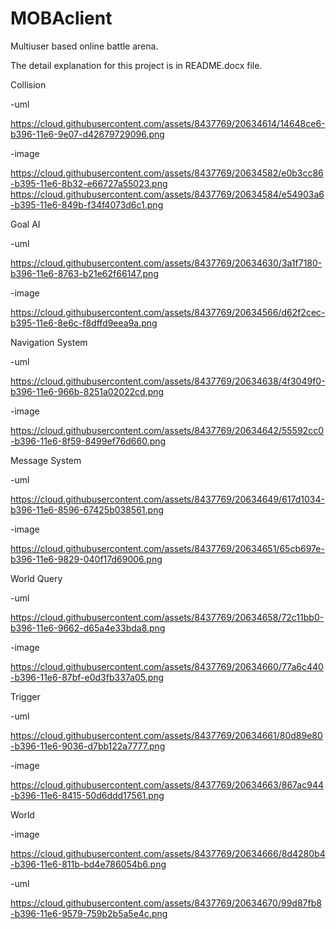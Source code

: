 # MOBAclient
Multiuser based online battle arena.

The detail explanation for this project is in README.docx file.

Collision

-uml

https://cloud.githubusercontent.com/assets/8437769/20634614/14648ce6-b396-11e6-9e07-d42679729096.png

-image

https://cloud.githubusercontent.com/assets/8437769/20634582/e0b3cc86-b395-11e6-8b32-e66727a55023.png https://cloud.githubusercontent.com/assets/8437769/20634584/e54903a6-b395-11e6-849b-f34f4073d6c1.png

Goal AI

-uml

https://cloud.githubusercontent.com/assets/8437769/20634630/3a1f7180-b396-11e6-8763-b21e62f66147.png

-image

https://cloud.githubusercontent.com/assets/8437769/20634566/d62f2cec-b395-11e6-8e6c-f8dffd9eea9a.png

Navigation System

-uml

https://cloud.githubusercontent.com/assets/8437769/20634638/4f3049f0-b396-11e6-966b-8251a02022cd.png

-image

https://cloud.githubusercontent.com/assets/8437769/20634642/55592cc0-b396-11e6-8f59-8499ef76d660.png

Message System

-uml

https://cloud.githubusercontent.com/assets/8437769/20634649/617d1034-b396-11e6-8596-67425b038561.png

-image

https://cloud.githubusercontent.com/assets/8437769/20634651/65cb697e-b396-11e6-9829-040f17d69006.png

World Query

-uml

https://cloud.githubusercontent.com/assets/8437769/20634658/72c11bb0-b396-11e6-9662-d65a4e33bda8.png

-image

https://cloud.githubusercontent.com/assets/8437769/20634660/77a6c440-b396-11e6-87bf-e0d3fb337a05.png

Trigger

-uml

https://cloud.githubusercontent.com/assets/8437769/20634661/80d89e80-b396-11e6-9036-d7bb122a7777.png

-image

https://cloud.githubusercontent.com/assets/8437769/20634663/867ac944-b396-11e6-8415-50d6ddd17561.png

World

-image

https://cloud.githubusercontent.com/assets/8437769/20634666/8d4280b4-b396-11e6-811b-bd4e786054b6.png

-uml

https://cloud.githubusercontent.com/assets/8437769/20634670/99d87fb8-b396-11e6-9579-759b2b5a5e4c.png
